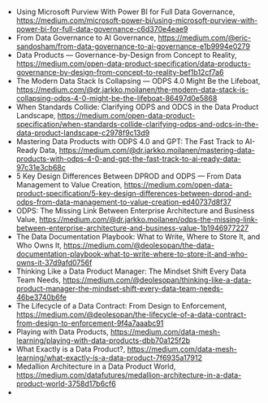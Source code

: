 

- Using Microsoft Purview With Power BI for Full Data Governance, https://medium.com/microsoft-power-bi/using-microsoft-purview-with-power-bi-for-full-data-governance-c6d370e4eae9
- From Data Governance to AI Governance, https://medium.com/@eric-sandosham/from-data-governance-to-ai-governance-e1b9994e0279
- Data Products — Governance-by-Design from Concept to Reality, https://medium.com/open-data-product-specification/data-products-governance-by-design-from-concept-to-reality-bef1b12cf7a6
- The Modern Data Stack Is Collapsing — ODPS 4.0 Might Be the Lifeboat, https://medium.com/@dr.jarkko.moilanen/the-modern-data-stack-is-collapsing-odps-4-0-might-be-the-lifeboat-86497d0e5868
- When Standards Collide: Clarifying ODPS and ODCS in the Data Product Landscape, https://medium.com/open-data-product-specification/when-standards-collide-clarifying-odps-and-odcs-in-the-data-product-landscape-c2978f9c13d9
- Mastering Data Products with ODPS 4.0 and GPT: The Fast Track to AI-Ready Data, https://medium.com/@dr.jarkko.moilanen/mastering-data-products-with-odps-4-0-and-gpt-the-fast-track-to-ai-ready-data-97c31e3cb68c
- 5 Key Design Differences Between DPROD and ODPS — From Data Management to Value Creation, https://medium.com/open-data-product-specification/5-key-design-differences-between-dprod-and-odps-from-data-management-to-value-creation-ed40737d8f37
- ODPS: The Missing Link Between Enterprise Architecture and Business Value, https://medium.com/@dr.jarkko.moilanen/odps-the-missing-link-between-enterprise-architecture-and-business-value-1b1946977227
- The Data Documentation Playbook: What to Write, Where to Store It, and Who Owns It, https://medium.com/@deolesopan/the-data-documentation-playbook-what-to-write-where-to-store-it-and-who-owns-it-37d9afd0756f
- Thinking Like a Data Product Manager: The Mindset Shift Every Data Team Needs, https://medium.com/@deolesopan/thinking-like-a-data-product-manager-the-mindset-shift-every-data-team-needs-46be3740b6fe
- The Lifecycle of a Data Contract: From Design to Enforcement, https://medium.com/@deolesopan/the-lifecycle-of-a-data-contract-from-design-to-enforcement-9f4a7aaabc91
- Playing with Data Products, https://medium.com/data-mesh-learning/playing-with-data-products-dbb70a125f2b
- What Exactly is a Data Product?, https://medium.com/data-mesh-learning/what-exactly-is-a-data-product-7f6935a17912
- Medallion Architecture in a Data Product World, https://medium.com/datafutures/medallion-architecture-in-a-data-product-world-3758d17b6cf6
-   
